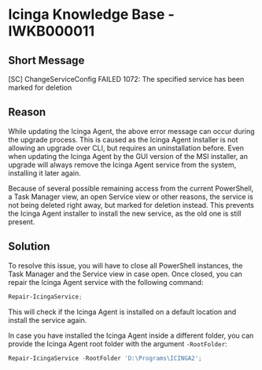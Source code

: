 # Icinga Knowledge Base - IWKB000011

## Short Message

[SC] ChangeServiceConfig FAILED 1072: The specified service has been marked for deletion

## Reason

While updating the Icinga Agent, the above error message can occur during the upgrade process. This is caused as the Icinga Agent installer is not allowing an upgrade over CLI, but requires an uninstallation before.
Even when updating the Icinga Agent by the GUI version of the MSI installer, an upgrade will always remove the Icinga Agent service from the system, installing it later again.

Because of several possible remaining access from the current PowerShell, a Task Manager view, an open Service view or other reasons, the service is not being deleted right away, but marked for deletion instead. This prevents the Icinga Agent installer to install the new service, as the old one is still present.

## Solution

To resolve this issue, you will have to close all PowerShell instances, the Task Manager and the Service view in case open. Once closed, you can repair the Icinga Agent service with the following command:

```powershell
Repair-IcingaService;
```

This will check if the Icinga Agent is installed on a default location and install the service again.

In case you have installed the Icinga Agent inside a different folder, you can provide the Icinga Agent root folder with the argument `-RootFolder`:

```powershell
Repair-IcingaService -RootFolder 'D:\Programs\ICINGA2';
```
